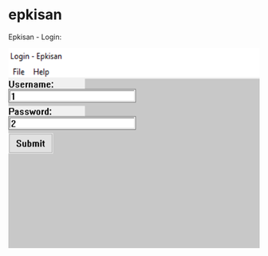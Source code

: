 # epkisan
Epkisan - Login:
<p>
  <img width="800" height="400" src="https://raw.githubusercontent.com/jq6/epkisan/main/login-epkisan.png">
</p>


